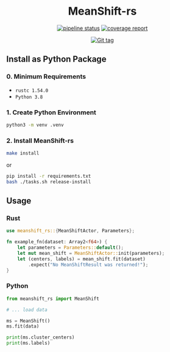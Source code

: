 <div align="center">

# MeanShift-rs
[![pipeline status](https://gitlab.hpi.de/phillip.wenig/meanshift-rs/badges/main/pipeline.svg)](https://gitlab.hpi.de/phillip.wenig/meanshift-rs/-/commits/main)
[![coverage report](https://gitlab.hpi.de/phillip.wenig/meanshift-rs/badges/main/coverage.svg)](https://gitlab.hpi.de/phillip.wenig/meanshift-rs/-/commits/main)


[![Git tag](https://img.shields.io/badge/tag-0.7.0-blue?style=for-the-badge)](./Cargo.toml)
</div>

## Install as Python Package

### 0. Minimum Requirements

- `rustc 1.54.0`
- `Python 3.8`

### 1. Create Python Environment

```bash
python3 -m venv .venv
```

### 2. Install MeanShift-rs

```bash
make install
```

or

```bash
pip install -r requirements.txt
bash ./tasks.sh release-install
```

## Usage

### Rust

```rust
use meanshift_rs::{MeanShiftActor, Parameters};

fn example_fn(dataset: Array2<f64>) {
    let parameters = Parameters::default();
    let mut mean_shift = MeanShiftActor::init(parameters);
    let (centers, labels) = mean_shift.fit(dataset)
        .expect("No MeanShiftResult was returned!");
}
```

### Python

```python
from meanshift_rs import MeanShift

# ... load data

ms = MeanShift()
ms.fit(data)

print(ms.cluster_centers)
print(ms.labels)
```

